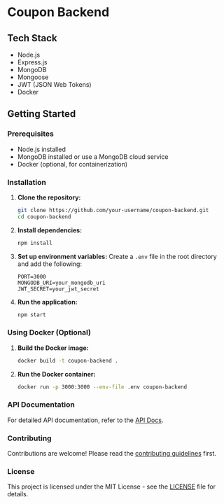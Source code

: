 # Coupon Backend

## Tech Stack
- Node.js
- Express.js
- MongoDB
- Mongoose
- JWT (JSON Web Tokens)
- Docker

## Getting Started

### Prerequisites
- Node.js installed
- MongoDB installed or use a MongoDB cloud service
- Docker (optional, for containerization)

### Installation

1. **Clone the repository:**
    ```bash
    git clone https://github.com/your-username/coupon-backend.git
    cd coupon-backend
    ```

2. **Install dependencies:**
    ```bash
    npm install
    ```

3. **Set up environment variables:**
    Create a `.env` file in the root directory and add the following:
    ```env
    PORT=3000
    MONGODB_URI=your_mongodb_uri
    JWT_SECRET=your_jwt_secret
    ```

4. **Run the application:**
    ```bash
    npm start
    ```

### Using Docker (Optional)

1. **Build the Docker image:**
    ```bash
    docker build -t coupon-backend .
    ```

2. **Run the Docker container:**
    ```bash
    docker run -p 3000:3000 --env-file .env coupon-backend
    ```

### API Documentation
For detailed API documentation, refer to the [API Docs](./docs/api.md).

### Contributing
Contributions are welcome! Please read the [contributing guidelines](./CONTRIBUTING.md) first.

### License
This project is licensed under the MIT License - see the [LICENSE](./LICENSE) file for details.